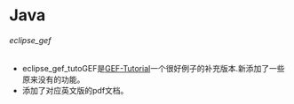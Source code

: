 # Java
###### eclipse_gef
* eclipse_gef_tutoGEF是[GEF-Tutorial](http://www.psykokwak.com/blog/index.php/tag/gef)一个很好例子的补充版本.新添加了一些原来没有的功能。
* 添加了对应英文版的pdf文档。
